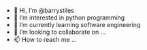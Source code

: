 - 👋 Hi, I’m @barrystiles
- 👀 I’m interested in python programming
- 🌱 I’m currently learning software engineering 
- 💞️ I’m looking to collaborate on ...
- 📫 How to reach me ...

<!---
barrystiles/barrystiles is a ✨ special ✨ repository because its `README.md` (this file) appears on your GitHub profile.
You can click the Preview link to take a look at your changes.
--->
